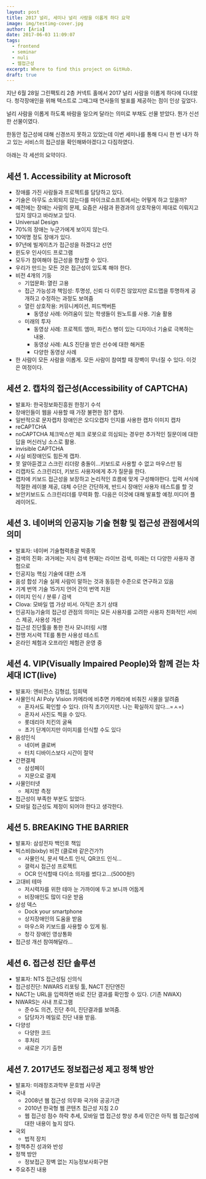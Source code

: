 ```yaml
---
layout: post
title: 2017 널리, 세미나 널리 사람을 이롭게 하다 요약
image: img/testimg-cover.jpg
author: [Aria]
date: 2017-06-03 11:09:07
tags:
  - frontend
  - seminar
  - nuli
  - 웹접근성
excerpt: Where to find this project on GitHub.
draft: true
---
```


지난 6월 28일 그린팩토리 2층 커넥트 홀에서 2017 널리 사람을 이롭게 하다에 다녀왔다.
청각장애인을 위해 텍스트로 그때그때 연사들의 발표를 제공하는 점이 인상 깊었다.

널리 사람을 이롭게 하도록 바람을 일으켜 달라는 의미로 부채도 선물 받았다.
뭔가 신선한 선물이였다.

한동안 접근성에 대해 신경쓰지 못하고 있었는데 이번 세미나를 통해 다시 한 번 내가 하고 
있는 서비스의 접근성을 확인해봐야겠다고 다짐하였다.

아래는 각 세션의 요약이다.

## 세션 1. Accessibility at Microsoft
* 장애를 가진 사람들과 프로젝트를 담당하고 있다.
* 기술은 아무도 소외되지 않는다를 마이크로소프트에서는 어떻게 하고 있을까?
* 예전에는 장애는 사람의 문제, 요즘은 사람과 환경과의 상호작용이 제대로 이뤄지고 있지 않다고 바라보고 있다.
* Universal Design
* 70%의 장애는 누군가에게 보이지 않는다.
* 10억명 정도 장애가 있다.
* 97년에 빌게이츠가 접근성을 하겠다고 선언
* 윈도우 인사이드 프로그램
* 모두가 참여해야 접근성을 향상할 수 있다.
* 우리가 만드는 모든 것은 접근성이 있도록 해야 한다.
* 비전 4개의 기둥
    * 기업문화: 열린 고용
    * 접근 가능성과 책임성: 투명성, 신뢰 다 이루진 않았지만 로드맵을 투명하게 공개하고 수정하는 과정도 보여줌
    * 열린 상호작용: 커뮤니케이션, 피드백버튼
        * 동영상 사례: 어려움이 있는 학생들이 원노트를 사용. 기술 활용
    * 미래의 투자 
        * 동영상 사례: 프로젝트 엠마, 파킨스 병이 있는 디자이너 기술로 극복하는 내용.
        * 동영상 사례: ALS 진단을 받은 선수에 대한 해커톤
        * 다양한 동영상 사례     
* 한 사람이 모든 사람을 이롭게. 모든 사람이 참여할 때 장벽이 무너질 수 있다. 이것은 여정이다.

## 세션 2. 캡차의 접근성(Accessibility of CAPTCHA) 
* 발표자: 한국정보화진흥원 한정기 수석
* 장애인들이 웹을 사용할 때 가장 불편한 점? 캡차.
* 일반적으로 문자캡차 장애인은 오디오캡차 인지를 사용한 캡차 이미지 캡차
* reCAPTCHA 
* noCAPTCHA 체크박스만 체크 로봇으로 의심되는 경우만 추가적인 질문이에 대한 답을 머신러닝 소스로 활용.
* invisible CAPTCHA
* 사실 비장애인도 힘든게 캡차.
* 못 알아듣겠고 스크린 리더랑 충돌이…키보드로 사용할 수 없고 마우스만 됨
* 리캡차도 스크린리더, 키보드 사용자에게 추가 질문을 한다. 
* 캡차에 키보드 접근성을 보장하고 논리적인 흐름에 맞게 구성해야한다. 입력 서식에 적절한 레이블 제공, 
  대체 수단은 간단하게, 반드시 장애인 사용자 테스트를 할 것
* 보안키보드도 스크린리더를 무력화 함. 다음은 이것에 대해 발표할 예정.미디어 플레이어도.

## 세션 3. 네이버의 인공지능 기술 현황 및 접근성 관점에서의 의미
* 발표자: 네이버 기술협력총괄 박종목
* 검색의 진화: 과거에는 지식 검색 현재는 라이브 검색, 미래는 더 다양한 사용자 경험으로 
* 인공지능 핵심 기술에 대한 소개
* 음성 합성 기술 실제 사람이 말하는 것과 동등한 수준으로 연구하고 있음
* 기계 번역 기술 15가지 언어 간의 번역 지원 
* 이미지 인식 / 분류 / 검색
* Clova: 모바일 앱 가상 비서. 아직은 초기 상태
* 인공지능기술의 접근성 관점의 의미는 모든 사용자를 고려한 사용자 친화적인 서비스 제공, 사용성 개선 
* 접근성 진단툴을 통한 전사 모니터링 시행 
* 전맹 저시력 TE를 통한 사용성 테스트
* 온라인 체험과 오프라인 체험관 운영 중

## 세션 4. VIP(Visually Impaired People)와 함께 걷는 차세대 ICT(live)
* 발표자: 엔비전스 김형섭, 임희택
* 사물인식 AI Poly Vision 카메라에 비추면 카메라에 비춰진 사물을 알려줌
    * 혼자서도 확인할 수 있다. (아직 초기이지만. 나는 확실하지 않다...=ㅅ=)
    * 혼자서 사진도 찍을 수 있다. 
    * 롯데리아 치킨의 굴욕
    * 초기 단계이지만 이미지를 인식할 수도 있다
* 음성인식
    * 네이버 클로버
    * 터치 디바이스보다 시간이 절약
* 간편결제
    * 삼성페이 
    * 지문으로 결제
* 사물인터넷
    * 체지방 측정
* 접근성이 부족한 부분도 있었다. 
* 모바일 접근성도 제정이 되어야 한다고 생각한다.

## 세션 5. BREAKING THE BARRIER
* 발표자: 삼성전자 백인호 책임
* 빅스비(bixby) 비전 (클로바 같은건가?) 
    * 사물인식, 문서 텍스트 인식, QR코드 인식…
    * 갤럭시 접근성 프로젝트 
    * OCR 인식할때 다이소 의자를 썼다고…(5000원!)
* 고대비 테마
    * 저시력자를 위한 테마 눈 가까이에 두고 보니까 어둡게
    * 비장애인도 많이 다운 받음
* 상성 덱스
    * Dock your smartphone
    * 상지장애인의 도움을 받음
    * 마우스와 키보드를 사용할 수 있게 됨.
    * 청각 장애인 영상통화 
* 접근성 개선 참여해달라...

## 세션 6. 접근성 진단 솔루션
* 발표자: NTS 접근성팀 신의식
* 접근성진단: NWARS 리포팅 툴, NACT 진단엔진
* NACT는 URL을 입력하면 바로 진단 결과를 확인할 수 있다.  (기존 NWAX)
* NWARS는 사내 프로그램
    * 준수도 의견, 진단 추이, 진단결과를 보여줌.
    * 담당자가 메일로 진단 내용 받음.
* 다양성
    * 다양한 코드
    * 후처리
    * 새로운 기기 출현

## 세션 7. 2017년도 정보접근성 제고 정책 방안
* 발표자: 미래창조과학부 문호범 사무관
* 국내
    * 2008년 웹 접근성 의무화 국가와 공공기관
    * 2010년 한국형 웹 콘텐츠 접근성 지침 2.0
    * 웹 접근성 점수 하락 추세, 모바일 앱 접근성 향상 추세 민간은 아직 웹 접근성에 대한 내용이 높지 않다.
* 국외
    * 법적 장치
* 정책추진 성과와 반성
* 정책 방안
    * 정보접근 장벽 없는 지능정보사회구현
* 주요추진 내용